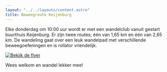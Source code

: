```yaml
---
layout: "../../layouts/content.astro"
title: Beweegroute Keijenburg
---
```


Elke donderdag om 10:00 uur wordt er met een wandelclub vanuit gestart buurthuis Keijenburg.
Er zijn twee routes; één van 1,65 km en één van 2,65 km. De wandeling gaat over een leuk wandelpad met verschillende beweegoefeningen en is rollator vriendelijk.

[![Bekijk de flyer](/images/content/beweegroute-poster.jpg)](/lib/files/beweegroute-poster.pdf)

Wees welkom en wandel lekker mee!
